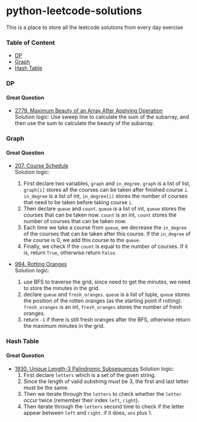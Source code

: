 # python-leetcode-solutions
This is a place to store all the leetcode solutions from every day exercise

### Table of Content
- [DP](#dp)
- [Graph](#graph)
- [Hash Table](#hash-table)



### DP
#### Great Question
- [2779. Maximum Beauty of an Array After Applying Operation](https://github.com/davidting0918/python-leetcode-solutions/blob/master/solutions/2779-maximum-beauty-of-an-array-after-applying-operation.py)  
Solution logic: Use sweep line to calculate the sum of the subarray, and then use the sum to calculate the beauty of the subarray.


### Graph
#### Great Question
- [207. Course Schedule](https://github.com/davidting0918/python-leetcode-solutions/blob/master/soltuions/207-course-schedule.py)  
Solution logic:
  1. First declare two variables, `graph` and `in_degree`. `graph` is a list of list, `graph[i]` stores all the courses can be taken after finished course `i`. `in_degree` is a list of int, `in_degree[i]` stores the number of courses that need to be taken before taking course `i`. 
  2. Then declare `queue` and `count`. `queue` is a list of int, `queue` stores the courses that can be taken now. `count` is an int, `count` stores the number of courses that can be taken now.
  3. Each time we take a course from `queue`, we decrease the `in_degree` of the courses that can be taken after this course. If the `in_degree` of the course is 0, we add this course to the `queue`.
  4. Finally, we check if the `count` is equal to the number of courses. If it is, return `True`, otherwise return `False`.


- [994. Rotting Oranges](https://github.com/davidting0918/python-leetcode-solutions/blob/master/solutions/994-rotting-oranges.py)  
Solution logic:
  1. use BFS to traverse the grid, since need to get the minutes, we need to store the minutes in the grid.
  2. declare `queue` and `fresh_oranges`. `queue` is a list of tuple, `queue` stores the position of the rotten oranges (as the starting point if rotting). `fresh_oranges` is an int, `fresh_oranges` stores the number of fresh oranges.
  3. return `-1` if there is still fresh oranges after the BFS, otherwise return the maximum minutes in the grid.


### Hash Table
#### Great Question
- [1930. Unique Length-3 Palindromic Subsequences](https://github.com/davidting0918/python-leetcode-solutions/blob/master/solutions/1930-unique-length-3-palindromic-subsequences.py)
Solution logic:
  1. First declare `letters` which is a set of the given string.
  2. Since the length of valid substring must be 3, the first and last letter must be the same.
  3. Then we iterate through the `letters` to check whether the `letter` occur twice (remember their index `left`, `right`).
  4. Then iterate through the `letters` second time to check if the letter appear between `left` and `right`. if it does, `ans` plus 1.
